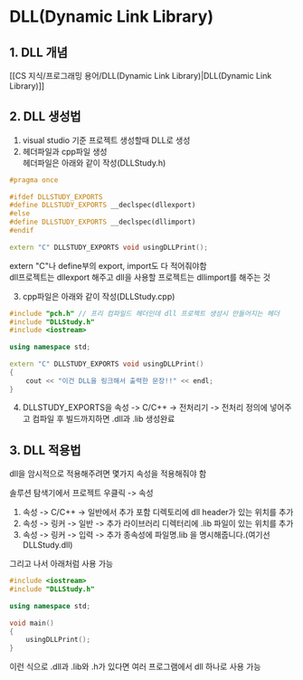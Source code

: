 # DLL(Dynamic Link Library)

## 1. DLL 개념

[[CS 지식/프로그래밍 용어/DLL(Dynamic Link Library)|DLL(Dynamic Link Library)]]

## 2. DLL 생성법

1) visual studio 기준 프로젝트 생성할때 DLL로 생성
2) 헤더파일과 cpp파일 생성  
  헤더파일은 아래와 같이 작성(DLLStudy.h)  
```C++
#pragma once
 
#ifdef DLLSTUDY_EXPORTS
#define DLLSTUDY_EXPORTS __declspec(dllexport)
#else
#define DLLSTUDY_EXPORTS __declspec(dllimport)
#endif
 
extern "C" DLLSTUDY_EXPORTS void usingDLLPrint();
```
extern "C"나 define부의 export, import도 다 적어줘야함  
dll프로젝트는 dllexport 해주고 dll을 사용할 프로젝트는 dllimport를 해주는 것  

3) cpp파일은 아래와 같이 작성(DLLStudy.cpp)
```C++
#include "pch.h" // 프리 컴파일드 헤더인데 dll 프로젝트 생성시 만들어지는 헤더
#include "DLLStudy.h"
#include <iostream>
 
using namespace std;
 
extern "C" DLLSTUDY_EXPORTS void usingDLLPrint()
{
    cout << "이건 DLL을 링크해서 출력한 문장!!" << endl;
}
```

4) DLLSTUDY_EXPORTS을 속성 -> C/C++ -> 전처리기 -> 전처리 정의에 넣어주고 컴파일 후 빌드까지하면 .dll과 .lib 생성완료

## 3. DLL 적용법

dll을 암시적으로 적용해주려면 몇가지 속성을 적용해줘야 함  

솔루션 탐색기에서 프로젝트 우클릭 -> 속성  
1) 속성 -> C/C++ -> 일반에서 추가 포함 디렉토리에 dll header가 있는 위치를 추가
2) 속성 -> 링커 -> 일반 -> 추가 라이브러리 디렉터리에 .lib 파일이 있는 위치를 추가
3) 속성 -> 링커 -> 입력 -> 추가 종속성에 파일명.lib 을 명시해줍니다.(여기선 DLLStudy.dll)

그리고 나서 아래처럼 사용 가능
```C++
#include <iostream>
#include "DLLStudy.h"
 
using namespace std;
 
void main()
{
    usingDLLPrint();
}
```

이런 식으로 .dll과 .lib와 .h가 있다면 여러 프로그램에서 dll 하나로 사용 가능